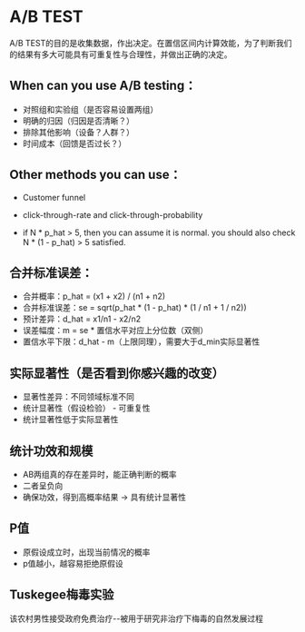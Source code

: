 # A/B TEST
A/B TEST的目的是收集数据，作出决定。在置信区间内计算效能，为了判断我们的结果有多大可能具有可重复性与合理性，并做出正确的决定。

## When can you use A/B testing：
- 对照组和实验组（是否容易设置两组）
- 明确的归因（归因是否清晰？）
- 排除其他影响（设备？人群？）
- 时间成本（回馈是否过长？）

## Other methods you can use：

- Customer funnel

- click-through-rate and click-through-probability

- if N * p_hat > 5, then you can assume it is normal.
you should also check N * (1 - p_hat) > 5 satisfied.

## 合并标准误差：
- 合并概率：p_hat = (x1 + x2) / (n1 + n2)
- 合并标准误差：se = sqrt(p_hat * (1 - p_hat) * (1 / n1 + 1 / n2))
- 预计差异：d_hat = x1/n1 - x2/n2
- 误差幅度：m = se * 置信水平对应上分位数（双侧）
- 置信水平下限：d_hat - m（上限同理），需要大于d_min实际显著性

## 实际显著性（是否看到你感兴趣的改变）
- 显著性差异：不同领域标准不同
- 统计显著性（假设检验） - 可重复性
- 统计显著性低于实际显著性

## 统计功效和规模
- AB两组真的存在差异时，能正确判断的概率
- 二者呈负向
- 确保功效，得到高概率结果 -> 具有统计显著性

## P值
- 原假设成立时，出现当前情况的概率
- p值越小，越容易拒绝原假设

## Tuskegee梅毒实验
该农村男性接受政府免费治疗--被用于研究非治疗下梅毒的自然发展过程

